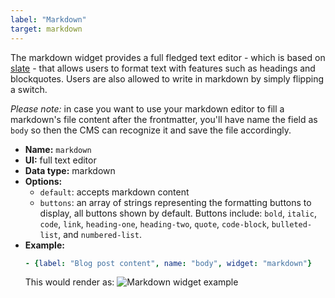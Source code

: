 ```yaml
---
label: "Markdown"
target: markdown
---
```


The markdown widget provides a full fledged text editor - which is based on [slate](https://github.com/ianstormtaylor/slate) - that allows users to format text with features such as headings and blockquotes. Users are also allowed to write in markdown by simply flipping a switch.

*Please note:* in case you want to use your markdown editor to fill a markdown's file content after the frontmatter, you'll have name the field as `body` so then the CMS can recognize it and save the file accordingly.

- **Name:** `markdown`
- **UI:** full text editor
- **Data type:** markdown
- **Options:**
  - `default`: accepts markdown content
  - `buttons`: an array of strings representing the formatting buttons to display, all buttons shown by default. Buttons include: `bold`, `italic`, `code`, `link`, `heading-one`, `heading-two`, `quote`, `code-block`, `bulleted-list`, and `numbered-list`.
- **Example:**
    ```yaml
    - {label: "Blog post content", name: "body", widget: "markdown"}
    ```
  This would render as:
  ![Markdown widget example](/img/widgets-markdown.png)

